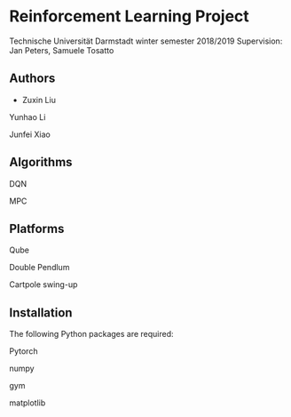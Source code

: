 # Reinforcement Learning Project
Technische Universität Darmstadt winter semester 2018/2019
Supervision: Jan Peters, Samuele Tosatto

## Authors
+ Zuxin Liu

Yunhao Li

Junfei Xiao

## Algorithms
DQN

MPC

## Platforms
Qube

Double Pendlum

Cartpole swing-up

## Installation
The following Python packages are required:

Pytorch

numpy

gym

matplotlib

